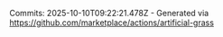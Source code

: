 Commits: 2025-10-10T09:22:21.478Z - Generated via https://github.com/marketplace/actions/artificial-grass
<br>
